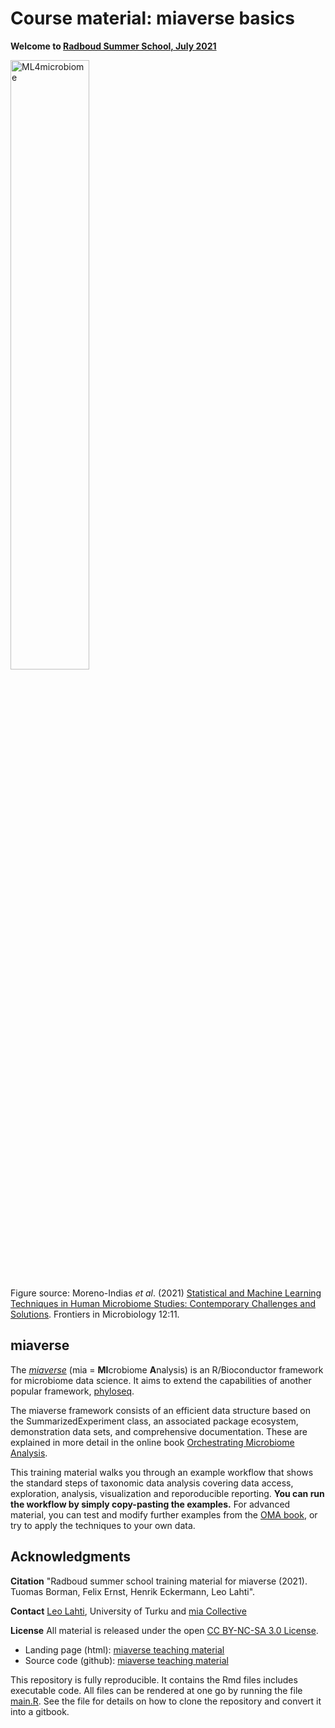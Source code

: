 # Course material: miaverse basics 

**Welcome to [Radboud Summer School, July 2021](https://www.ru.nl/radboudsummerschool/courses/2021/brain-bacteria-behaviour/)**


<img src="https://user-images.githubusercontent.com/60338854/121848694-1072a480-ccf3-11eb-9af2-7fdefd8d1794.png" alt="ML4microbiome" width="50%"/>

Figure source: Moreno-Indias _et al_. (2021) [Statistical and Machine Learning Techniques in Human Microbiome Studies: Contemporary Challenges and Solutions](https://doi.org/10.3389/fmicb.2021.635781). Frontiers in Microbiology 12:11. 





## miaverse

The [_miaverse_](https://microbiome.github.io) (mia = **MI**crobiome **A**nalysis) is an
R/Bioconductor framework for microbiome data science. It aims to
extend the capabilities of another popular framework,
[phyloseq](https://joey711.github.io/phyloseq/).

The miaverse framework consists of an efficient data structure based
on the SummarizedExperiment class, an associated package ecosystem,
demonstration data sets, and comprehensive documentation. These are
explained in more detail in the online book [Orchestrating Microbiome
Analysis](https://microbiome.github.io/OMA).

This training material walks you through an example workflow that
shows the standard steps of taxonomic data analysis covering data
access, exploration, analysis, visualization and reporoducible
reporting. **You can run the workflow by simply copy-pasting the
examples.** For advanced material, you can test and modify further
examples from the [OMA book](https://microbiome.github.io/OMA), or try
to apply the techniques to your own data.



## Acknowledgments

**Citation** "Radboud summer school training material for miaverse (2021). Tuomas
Borman, Felix Ernst, Henrik Eckermann, Leo Lahti".

**Contact** [Leo Lahti](http://datascience.utu.fi), University of Turku and [mia Collective](https://microbiome.github.io)

**License** All material is released under the open [CC BY-NC-SA 3.0 License](LICENSE).

- Landing page (html): [miaverse teaching material](https://microbiome.github.io/course_2021_radboud/)
- Source code (github): [miaverse teaching material](https://github.com/microbiome/course_2021_radboud)

This repository is fully reproducible. It contains the Rmd files
includes executable code. All files can be rendered at one go by
running the file [main.R](main.R). See the file for details on how to
clone the repository and convert it into a gitbook.


